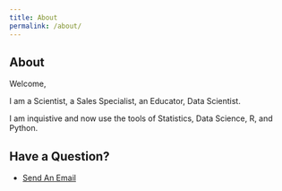 ```yaml
---
title: About
permalink: /about/
---
```


## About

Welcome,

I am a Scientist, a Sales Specialist, an Educator, Data Scientist.   

I am inquistive and now use the tools of Statistics, Data Science, R, and Python.  


## Have a Question?

- <a href="mailto:matt.curcio.ri@gmail.com?subject=Greetings from a new friend">Send An Email</a>


